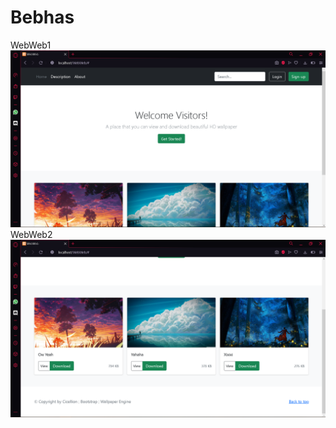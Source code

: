 # Bebhas
WebWeb1
![Alt Text](https://github.com/RobertBudiJr/Bebhas/blob/main/WebWeb/Screenshot%20(476).png)
WebWeb2
![Alt Text](https://github.com/RobertBudiJr/Bebhas/blob/main/WebWeb/Screenshot%20(477).png)
